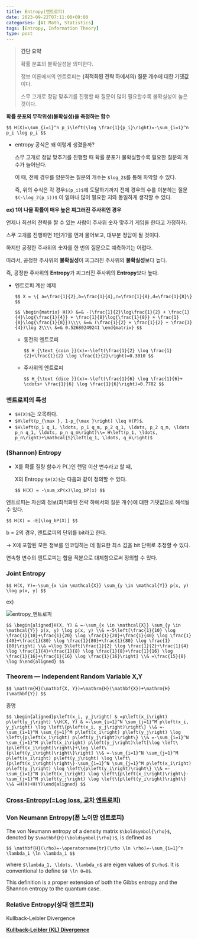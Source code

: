 ```yaml
---
title: Entropy(엔트로피)
date: 2023-09-22T07:11:00+09:00
categories: [AI Math, Statistics]
tags: [Entropy, Information Theory]
type: post
---
```

> **간단 요약**
> 
> 
> 확률 분포의 불확실성을 의미한다.
> 
> 정보 이론에서의 엔트로피는 **(최적화된 전략 하에서의) 질문 개수에 대한 기댓값**이다.
> 
> 스무 고개로 정답 맞추기를 진행할 때 질문이 많이 필요할수록 불확실성이 높은 것이다.
> 

**확률 분포의 무작위성(불확실성)을 측정하는 함수**

`$$
H(X)=\sum_{i=1}^n p_i\left(\log \frac{1}{p_i}\right)=-\sum_{i=1}^n p_i \log p_i
$$`

- entropy 공식은 왜 이렇게 생겼을까?
    
    스무 고개로 정답 맞추기를 진행할 때 확률 분포가 불확실할수록 필요한 질문의 개수가 늘어난다.
    
    이 때, 전체 경우를 양분하는 질문의 개수는 `$log_2$`를 통해 파악할 수 있다.
    
    즉, 위의 수식은 각 경우`$(p_i)$`에 도달하기까지 전체 경우의 수를 이분하는 질문`$(-\log_2(p_i))$` 이 얼마나 많이 필요한 지와 동일하게 생각할 수 있다.
    

**ex) 1이 나올 확률이 매우 높은 찌그러진 주사위인 경우**

언제나 최선의 전략을 짤 수 있는 사람이 주사위 숫자 맞추기 게임을 한다고 가정하자.

스무 고개를 진행하면 1인가?를 먼저 물어보고, 대부분 정답이 될 것이다.

하지만 공정한 주사위의 숫자를 한 번의 질문으로 예측하기는 어렵다.

따라서, 공정한 주사위의 **불확실성**이 찌그러진 주사위의 **불확실성**보다 높다.

즉, 공정한 주사위의 **Entropy**가 찌그러진 주사위의 **Entropy**보다 높다.

- 엔트로피 계산 예제
    
    `$$
    X = \{ a=\frac{1}{2},b=\frac{1}{4},c=\frac{1}{8},d=\frac{1}{8}\}
    $$`
    
    `$$
    \begin{matrix}
    H(X) &=& -(\frac{1}{2}\log\frac{1}{2} + \frac{1}{4}\log{\frac{1}{4}} + \frac{1}{8}\log{\frac{1}{8}} + \frac{1}{8}\log{\frac{1}{8}})\\\\
    &=& (\frac{1}{2} + \frac{1}{2} + \frac{3}{4})\log 2\\\\
    &=& 0.52680249241
    \end{matrix}
    $$`
    
    - 동전의 엔트로피
        
        `$$
        H_{\text {coin }}(x)=-\left(\frac{1}{2} \log \frac{1}{2}+\frac{1}{2} \log \frac{1}{2}\right)=0.3010
        $$`
        
    - 주사위의 엔트로피
        
        `$$
        H_{\text {dice }}(x)=-\left(\frac{1}{6} \log \frac{1}{6}+
        \cdots+
        \frac{1}{6} \log \frac{1}{6}\right)=0.7782
        $$`
        

### **엔트로피의 특성**

- `$H(X)$`는 오목하다.
- `$H\left(p_{\max }, 1-p_{\max }\right) \leq H(P)$`.
- `$H\left(p_1 q_1, \ldots, p_1 q_m, p_2 q_1, \ldots, p_2 q_m, \ldots p_n q_1, \ldots, p_n q_m\right)\\= H\left(p_1, \ldots, p_n\right)+\mathcal{S}\left(q_1, \ldots, q_m\right)$`

### (Shannon) Entropy

- X를 확률 질량 함수가 P(.)인 랜덤 이산 변수라고 할 때,
    
    X의 Entropy `$H(X)$`는 다음과 같이 정의할 수 있다.
    
    `$$
    H(X) = -\sum_xP(x)\log_bP(x)
    $$`
    

엔트로피는 자신의 정보(최적화된 전략 하에서의 질문 개수)에 대한 기댓값으로 해석될 수 있다.

`$$
H(X) = -E[\log_bP(X)]
$$`

b = 2의 경우, 엔트로피의 단위를 bit라고 한다.

→ X에 포함된 모든 정보를 인코딩하는 데 필요한 최소 값을 bit 단위로 추정할 수 있다.

연속형 변수의 엔트로피는 합을 적분으로 대체함으로써 정의할 수 있다.

### Joint Entropy

`$$
H(X, Y)=-\sum_{x \in \mathcal{X}} \sum_{y \in \mathcal{Y}} p(x, y) \log p(x, y)
$$`

ex)

![entropy_엔트로피](/imgs/entropy_엔트로피0.png)

`$$
\begin{aligned}H(X, Y) & =-\sum_{x \in \mathcal{X}} \sum_{y \in \mathcal{Y}} p(x, y) \log p(x, y) \\& =-5\left[\frac{1}{10} \log \frac{1}{10}+\frac{1}{20} \log \frac{1}{20}+\frac{1}{40} \log \frac{1}{40}+\frac{1}{80} \log \frac{1}{80}+\frac{1}{80} \log \frac{1}{80}\right] \\& =\log 5\left[\frac{1}{2} \log \frac{1}{2}+\frac{1}{4} \log \frac{1}{4}+\frac{1}{8} \log \frac{1}{8}+\frac{1}{16} \log \frac{1}{16}+\frac{1}{16} \log \frac{1}{16}\right] \\& =\frac{15}{8} \log 5\end{aligned}
$$`

### Theorem — Independent Random Variable X,Y

`$$
\mathrm{H}(\mathbf{X, Y})=\mathrm{H}(\mathbf{X})+\mathrm{H}(\mathbf{Y})
$$`

증명

`$$
\begin{aligned}p\left(x_i, y_j\right) & =p\left(x_i\right) p\left(y_j\right) \\H(X, Y) & =-\sum_{i=1}^N \sum_{j=1}^M p\left(x_i, y_j\right) \log \left\{p\left(x_i, y_j\right)\right\} \\& =-\sum_{i=1}^N \sum_{j=1}^M p\left(x_i\right) p\left(y_j\right) \log \left\{p\left(x_i\right) p\left(y_j\right)\right\} \\& =-\sum_{i=1}^N \sum_{j=1}^M p\left(x_i\right) p\left(y_j\right)\left[\log \left\{p\left(x_i\right)\right\}+\log \left\{p\left(y_i\right)\right\}\right] \\& =-\sum_{i=1}^N \sum_{j=1}^M p\left(x_i\right) p\left(y_j\right) \log \left\{p\left(x_i\right)\right\}-\sum_{i=1}^N \sum_{j=1}^M p\left(x_i\right) p\left(y_j\right) \log \left\{p\left(y_i\right)\right\} \\& =-\sum_{i=1}^N p\left(x_i\right) \log \left\{p\left(x_i\right)\right\}-\sum_{j=1}^M p\left(y_j\right) \log \left\{p\left(y_i\right)\right\} \\& =H(X)+H(Y)\end{aligned}
$$`

### [**Cross-Entropy(=Log loss, 교차 엔트로피)**](https://www.notion.so/Cross-Entropy-Log-loss-8be927e10cdf40be9eacf0de4f3cffd7?pvs=21)

### Von Neumann Entropy(폰 노이만 엔트로피)

The von Neumann entropy of a density matrix `$\boldsymbol{\rho}$`, denoted by `$\mathbf{H}(\boldsymbol{\rho})$`, is defined as

`$$
\mathbf{H}(\rho)=-\operatorname{tr}(\rho \ln \rho)=-\sum_{i=1}^n \lambda_i \ln \lambda_i
$$`

where `$\lambda_1, \ldots, \lambda_n$` are eigen values of `$\rho$`. It is conventional to define `$0 \ln 0=0$`.

This definition is a proper extension of both the Gibbs entropy and the Shannon entropy to the quantum case.

### Relative Entropy(상대 엔트로피)
Kullback-Leibler Divergence

[**Kullback-Leibler (KL) Divergence**](https://www.notion.so/Kullback-Leibler-KL-Divergence-2dee5fd67d52406d9e85a9bf853c73aa?pvs=21)